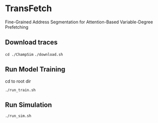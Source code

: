 # TransFetch
Fine-Grained Address Segmentation for Attention-Based Variable-Degree Prefetching

## Download traces

`cd ./ChampSim`
`./download.sh`

## Run Model Training

cd to root dir

`./run_train.sh`

## Run Simulation

`./run_sim.sh`

